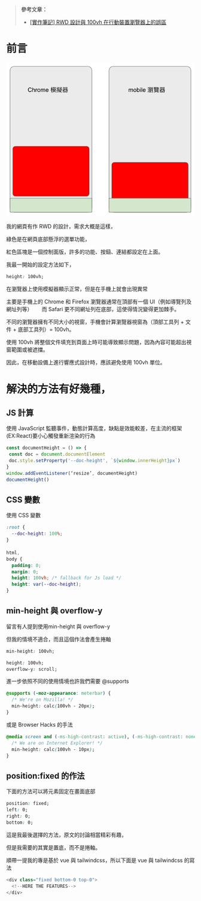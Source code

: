> **參考文章：**
> - [[實作筆記] RWD 設計與 100vh 在行動裝置瀏覽器上的誤區](https://blog.marsen.me/2023/06/15/2023/100vh_problem_with_rwd/ "[實作筆記] RWD 設計與 100vh 在行動裝置瀏覽器上的誤區")

# 前言

![示意圖](./images//100vh_rwd.png "示意圖")

我的網頁有作 RWD 的設計，需求大概是這樣，

綠色是在網頁底部懸浮的選單功能，

紅色區塊是一個控制面版，許多的功能、按鈕、連結都設定在上面。

我最一開始的設定方法如下，

```css
height: 100vh;
```

在瀏覽器上使用模擬器顯示正常，但是在手機上就會出現異常

主要是手機上的 Chrome 和 Firefox 瀏覽器通常在頂部有一個 UI（例如導覽列及網址列等）　　
而 Safari 更不同網址列在底部，這使得情況變得更加棘手。

不同的瀏覽器擁有不同大小的視窗，手機會計算瀏覽器視窗為（頂部工具列 + 文件 + 底部工具列）= 100vh。

使用 100vh 將整個文件填充到頁面上時可能導致顯示問題，因為內容可能超出視窗範圍或被遮擋。

因此，在移動設備上進行響應式設計時，應該避免使用 100vh 單位。

# 解決的方法有好幾種，

## JS 計算

使用 JavaScript 監聽事件，動態計算高度，缺點是效能較差，在主流的框架(EX:React)要小心觸發重新渲染的行為

```js
const documentHeight = () => {
 const doc = document.documentElement
 doc.style.setProperty('--doc-height', `${window.innerHeight}px`)
}
window.addEventListener(‘resize’, documentHeight)
documentHeight()
```

## CSS 變數

使用 CSS 變數

```css
:root {
  --doc-height: 100%;
}

html,
body {
  padding: 0;
  margin: 0;
  height: 100vh; /* fallback for Js load */
  height: var(--doc-height);
}
```

## min-height 與 overflow-y

留言有人提到使用min-height 與 overflow-y

但我的情境不適合，而且這個作法會產生捲軸

```css
min-height: 100vh;
```

```css
height: 100vh;
overflow-y: scroll;
```

進一步依照不同的使用情境也許我們需要 @supports

```css
@supports (-moz-appearance: meterbar) {
  /* We're on Mozilla! */
  min-height: calc(100vh - 20px);
}
```

或是 Browser Hacks 的手法

```css
@media screen and (-ms-high-contrast: active), (-ms-high-contrast: none) {
  /* We are on Internet Explorer! */
  min-height: calc(100vh - 10px);
}
```

## position:fixed 的作法

下面的方法可以將元素固定在畫面底部

```css
position: fixed;
left: 0;
right: 0;
bottom: 0;
```

這是我最後選擇的方法，原文的討論相當精彩有趣，

但是我需要的其實是置底，而不是捲軸。

順帶一提我的專是基於 vue 與 tailwindcss，所以下面是 vue 與 tailwindcss 的寫法

```js
<div class="fixed bottom-0 top-0">
  <!--HERE THE FEATURES-->
</div>
```